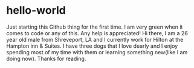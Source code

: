 # hello-world
Just starting this Github thing for the first time. I am very green when it comes to code or any of this. Any help is appreciated!
Hi there, I am a 26 year old male from Shreveport, LA and I currently work for Hilton at the Hampton inn & Suites. I have three dogs that I love dearly and I enjoy spending most of my time with them or learning something new(like I am doing now). Thanks for reading.
